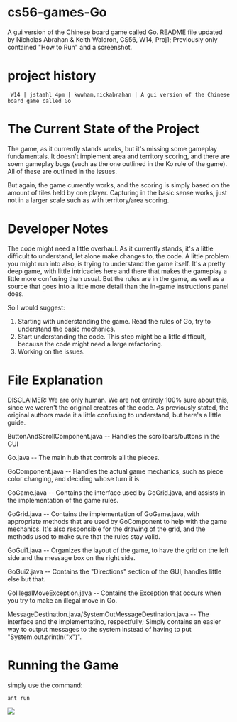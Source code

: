 cs56-games-Go
=============

A gui version of the Chinese board game called Go.
README file updated by Nicholas Abrahan & Keith Waldron, CS56, W14, Proj1;
Previously only contained "How to Run" and a screenshot.

project history
===============
```
 W14 | jstaahl 4pm | kwwham,nickabrahan | A gui version of the Chinese board game called Go
```


# The Current State of the Project

The game, as it currently stands works, but it's missing some gameplay fundamentals. It doesn't implement area and territory scoring, and there are soem gameplay bugs (such as the one outlined in the Ko rule of the game). All of these are outlined in the issues.

But again, the game currently works, and the scoring is simply based on the amount of tiles held by one player. Capturing in the basic sense works, just not in a larger scale such as with territory/area scoring. 

# Developer Notes

The code might need a little overhaul. As it currently stands, it's a little difficult to understand, let alone make changes to, the code. A little problem you might run into also, is trying to understand the game itself. It's a pretty deep game, with little intricacies here and there that makes the gameplay a little more confusing than usual. But the rules are in the game, as well as a source that goes into a little more detail than the in-game instructions panel does.

So I would suggest:
1. Starting with understanding the game. Read the rules of Go, try to understand the basic mechanics.
2. Start understanding the code. This step might be a little difficult, because the code might need a large refactoring.
3. Working on the issues.

# File Explanation

DISCLAIMER: We are only human. We are not entirely 100% sure about this, since we weren't the original creators of the code. As previously stated, the original authors made it a little confusing to understand, but here's a little guide.


ButtonAndScrollComponent.java -- Handles the scrollbars/buttons in the GUI

Go.java -- The main hub that controls all the pieces.

GoComponent.java -- Handles the actual game mechanics, such as piece color changing, and deciding whose turn it is.

GoGame.java -- Contains the interface used by GoGrid.java, and assists in the implementation of the game rules.

GoGrid.java -- Contains the implementation of GoGame.java, with appropriate methods that are used by GoComponent to help with the game mechanics. It's also responsible for the drawing of the grid, and the methods used to make sure that the rules stay valid.

GoGui1.java -- Organizes the layout of the game, to have the grid on the left side and the message box on the right side.

GoGui2.java -- Contains the "Directions" section of the GUI, handles little else but that.

GoIllegalMoveException.java -- Contains the Exception that occurs when you try to make an illegal move in Go.

MessageDestination.java/SystemOutMessageDestination.java -- The interface and the implementatino, respectfully; Simply contains an easier way to output messages to the system instead of having to put "System.out.println("x")".




# Running the Game

simply use the command:
```
ant run
```

![](http://i.imgur.com/wETn3ly.png?1)
